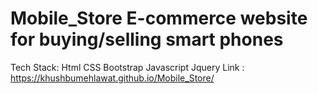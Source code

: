 # Mobile_Store E-commerce website for buying/selling smart phones
Tech Stack:
Html
CSS
Bootstrap
Javascript
Jquery
Link : https://khushbumehlawat.github.io/Mobile_Store/
